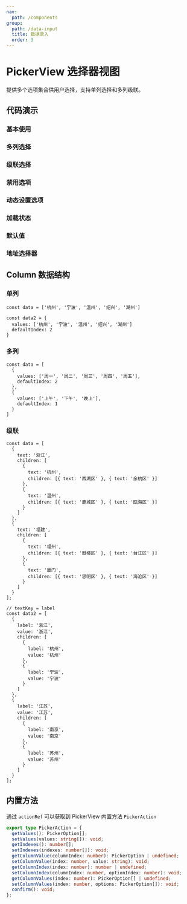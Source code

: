 ```yaml
---
nav:
  path: /components
group:
  path: /data-input
  title: 数据录入
  order: 3
---
```


# PickerView 选择器视图

提供多个选项集合供用户选择，支持单列选择和多列级联。


## 代码演示


### 基本使用

<code src="./demo/demo1.tsx"></code>

### 多列选择

<code src="./demo/demo2.tsx"></code>

### 级联选择

<code src="./demo/demo3.tsx"></code>

### 禁用选项

<code src="./demo/demo4.tsx"></code>

### 动态设置选项

<code src="./demo/demo5.tsx"></code>

### 加载状态

<code src="./demo/demo6.tsx"></code>

### 默认值

<code src="./demo/demo7.tsx"></code>

### 地址选择器

<code src="./demo/demo8.tsx"></code>


## Column 数据结构

### 单列

```tsx pure
const data = ['杭州', '宁波', '温州', '绍兴', '湖州']

const data2 = {
  values: ['杭州', '宁波', '温州', '绍兴', '湖州']
  defaultIndex: 2
}

```

### 多列

```tsx pure
const data = [
  {
    values: ['周一', '周二', '周三', '周四', '周五'],
    defaultIndex: 2
  },
  {
    values: ['上午', '下午', '晚上'],
    defaultIndex: 1
  }
]
```

### 级联

```tsx pure
const data = [
  {
    text: '浙江',
    children: [
      {
        text: '杭州',
        children: [{ text: '西湖区' }, { text: '余杭区' }]
      },
      {
        text: '温州',
        children: [{ text: '鹿城区' }, { text: '瓯海区' }]
      }
    ]
  },
  {
    text: '福建',
    children: [
      {
        text: '福州',
        children: [{ text: '鼓楼区' }, { text: '台江区' }]
      },
      {
        text: '厦门',
        children: [{ text: '思明区' }, { text: '海沧区' }]
      }
    ]
  }
];

// textKey = label
const data2 = [
  {
    label: '浙江',
    value: '浙江',
    children: [
      {
        label: '杭州',
        value: '杭州'
      },
      {
        label: '宁波',
        value: '宁波'
      }
    ]
  },
  {
    label: '江苏',
    value: '江苏',
    children: [
      {
        label: '南京',
        value: '南京'
      },
      {
        label: '苏州',
        value: '苏州'
      }
    ]
  }
];
```

## 内置方法

通过 `actionRef` 可以获取到 PickerView 内置方法 `PickerAction`

```ts prue
export type PickerAction = {
  getValues(): PickerOption[];
  setValues(values: string[]): void;
  getIndexes(): number[];
  setIndexes(indexes: number[]): void;
  getColumnValue(columnIndex: number): PickerOption | undefined;
  setColumnValue(index: number, value: string): void;
  getColumnIndex(index: number): number | undefined;
  setColumnIndex(columnIndex: number, optionIndex: number): void;
  getColumnValues(index: number): PickerOption[] | undefined;
  setColumnValues(index: number, options: PickerOption[]): void;
  confirm(): void;
};

```


<API src="./PickerView.tsx" ></API>
